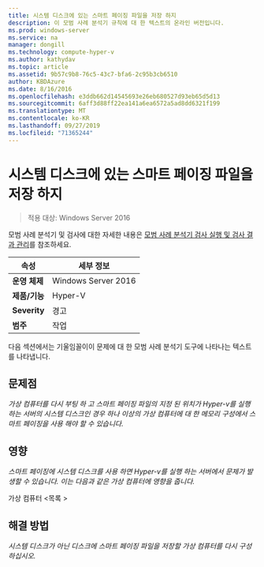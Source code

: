 ```yaml
---
title: 시스템 디스크에 있는 스마트 페이징 파일을 저장 하지
description: 이 모범 사례 분석기 규칙에 대 한 텍스트의 온라인 버전입니다.
ms.prod: windows-server
ms.service: na
manager: dongill
ms.technology: compute-hyper-v
ms.author: kathydav
ms.topic: article
ms.assetid: 9b57c9b8-76c5-43c7-bfa6-2c95b3cb6510
author: KBDAzure
ms.date: 8/16/2016
ms.openlocfilehash: e3ddb662d14545693e26eb680527d93eb65d5d13
ms.sourcegitcommit: 6aff3d88ff22ea141a6ea6572a5ad8dd6321f199
ms.translationtype: MT
ms.contentlocale: ko-KR
ms.lasthandoff: 09/27/2019
ms.locfileid: "71365244"
---
```

# <a name="avoid-storing-smart-paging-files-on-a-system-disk"></a>시스템 디스크에 있는 스마트 페이징 파일을 저장 하지

>적용 대상: Windows Server 2016

모범 사례 분석기 및 검사에 대한 자세한 내용은 [모범 사례 분석기 검사 실행 및 검사 결과 관리](https://go.microsoft.com/fwlink/p/?LinkID=223177)를 참조하세요.  
  
|속성|세부 정보|  
|-|-|  
|**운영 체제**|Windows Server 2016|  
|**제품/기능**|Hyper-V|  
|**Severity**|경고|  
|**범주**|작업|  
  
다음 섹션에서는 기울임꼴이이 문제에 대 한 모범 사례 분석기 도구에 나타나는 텍스트를 나타냅니다.  
  
## <a name="issue"></a>문제점  
*가상 컴퓨터를 다시 부팅 하 고 스마트 페이징 파일의 지정 된 위치가 Hyper-v를 실행 하는 서버의 시스템 디스크인 경우 하나 이상의 가상 컴퓨터에 대 한 메모리 구성에서 스마트 페이징을 사용 해야 할 수 있습니다.*  
  
## <a name="impact"></a>영향  
*스마트 페이징에 시스템 디스크를 사용 하면 Hyper-v를 실행 하는 서버에서 문제가 발생할 수 있습니다. 이는 다음과 같은 가상 컴퓨터에 영향을 줍니다.*  
  
가상 컴퓨터 \<목록 >  
  
## <a name="resolution"></a>해결 방법  
*시스템 디스크가 아닌 디스크에 스마트 페이징 파일을 저장할 가상 컴퓨터를 다시 구성 하십시오.*  
  


